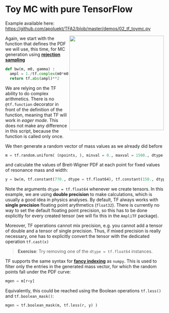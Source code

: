 # Toy MC with pure TensorFlow

Example available here: https://github.com/apoluekt/TFA2/blob/master/demos/02_tf_toymc.py

<img src="https://miro.medium.com/max/784/1*CmlQbGdECPyfM5vZeEkHUg.png" width="300" align="right"> Again, we start with the function that defines the PDF we will use, this time, for MC generation using [__rejection sampling__](https://en.wikipedia.org/wiki/Rejection_sampling)

```python
def bw(m, m0, gamma) : 
  ampl = 1./tf.complex(m0*m0 - m*m, -m0*gamma)
  return tf.abs(ampl)**2
```

We are relying on the TF ability to do complex arithmetics. There is no `@tf.function` decorator in front of the definition of the function, meaning that TF will work in _eager mode_. This does not make any difference in this script, because the function is called only once. 

We then generate a random vector of mass values as we already did before
```python
m = tf.random.uniform( (npoints, ), minval = 0., maxval = 1500., dtype = tf.float64 )
```
and calculate the values of Breit-Wigner PDF at each point for fixed values of resonance mass and width: 
```python
y = bw(m, tf.constant(770., dtype = tf.float64), tf.constant(150., dtype = tf.float64) )
```
Note the arguments `dtype = tf.float64` whenever we create tensors. In this example, we are using __double precision__ to make calculations, which is usually a good idea in physics analyses. By default, TF always works with __single precision__ floating point arythmetics (`float32`). There is currently no way to set the default floating point precision, so this has to be done explicitly for every created tensor (we will fix this in the `AmpliTF` package). 

Moreover, TF operations cannot mix precision, e.g. you cannot add a tensor of double and a tensor of single precision. Thus, if mixed precision is really necessary, one has to explicitly convert the tensor with the dedicated operation `tf.cast(x)`
> __Exercise__: Try removing one of the `dtype = tf.float64` instances. 

TF supports the same syntax for [__fancy indexing__](https://numpy.org/doc/stable/user/basics.indexing.html) as `numpy`. This is used to filter only the entries in the generated mass vector, for which the random points fall under the PDF curve: 
```python
mgen = m[r<y]
```
Equivalently, this could be reached using the Boolean operations `tf.less()` and `tf.boolean_mask()`: 
```python
mgen = tf.boolean_mask(m, tf.less(r, y) )
```
